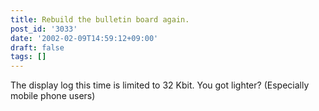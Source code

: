 ```yaml
---
title: Rebuild the bulletin board again.
post_id: '3033'
date: '2002-02-09T14:59:12+09:00'
draft: false
tags: []
---
```


The display log this time is limited to 32 Kbit. You got lighter? (Especially mobile phone users)